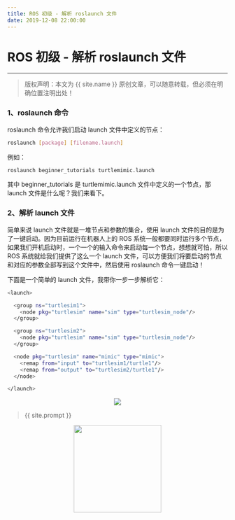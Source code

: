 ```yaml
---
title: ROS 初级 - 解析 roslaunch 文件
date: 2019-12-08 22:00:00
---
```

# ROS 初级 - 解析 roslaunch 文件
***
> 版权声明：本文为 {{ site.name }} 原创文章，可以随意转载，但必须在明确位置注明出处！

### 1、roslaunch 命令

roslaunch 命令允许我们启动 launch 文件中定义的节点：

```sh
roslaunch [package] [filename.launch]
```

例如：

```sh
roslaunch beginner_tutorials turtlemimic.launch
```

其中 beginner_tutorials 是 turtlemimic.launch 文件中定义的一个节点，那 launch 文件是什么呢？我们来看下。

### 2、解析 launch 文件

简单来说 launch 文件就是一堆节点和参数的集合，使用 launch 文件的目的是为了一键启动。因为目前运行在机器人上的 ROS 系统一般都要同时运行多个节点，如果我们开机启动时，一个一个的输入命令来启动每一个节点，想想就可怕，所以 ROS 系统就给我们提供了这么一个 launch 文件，可以方便我们将要启动的节点和对应的参数全部写到这个文件中，然后使用 roslaunch 命令一键启动！

下面是一个简单的 launch 文件，我带你一步一步解析它：

```sh
<launch>

  <group ns="turtlesim1">
    <node pkg="turtlesim" name="sim" type="turtlesim_node"/>
  </group>

  <group ns="turtlesim2">
    <node pkg="turtlesim" name="sim" type="turtlesim_node"/>
  </group>

  <node pkg="turtlesim" name="mimic" type="mimic">
    <remap from="input" to="turtlesim1/turtle1"/>
    <remap from="output" to="turtlesim2/turtle1"/>
  </node>

</launch>
```











<div  align="center">
<img src="https://dlonng.com/images/xxx/xxx.png"/>
</div>

> {{ site.prompt }}

<div  align="center">
<img src="https://dlonng.com/images/wechart.jpg" width = "200" height = "200"/>